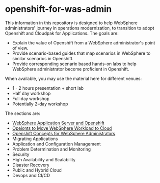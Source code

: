 # openshift-for-was-admin

This information in this repository is designed to help WebSphere administrators' journey in operations modernization,  to transition to adopt Openshift and Cloudpak for Applications. The goals are:
- Explain the value of Openshift from a WebSphere administrator's point of view.
- Provide scenario-based guides that map scenarios in WebSphere to similar scenarios in Openshift.
- Provide corresponding scenario based hands-on labs to help WebSphere administrator become proficient in Openshift.

When available, you may use the material here for different venues:
- 1 - 2 hours presentation + short lab
- Half day workshop
- Full day workshop
- Potentially 2-day workshop

The sections are:
- [WebSphere Application Server and Openshift](Intro.md)
- [Opeionts to Move WebSphere Workload to Cloud](WebSphereCloud.md)
- [Openshift Concepts for WebSphere Administrators](OpenshiftConcepts.md)
- Migrating Applications
- Application and Configuration Management
- Problem Determination and Monitoring
- Security
- High Availability and Scalability
- Disaster Recovery
- Public and Hybrid Cloud
- Devops and CI/CD